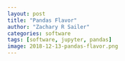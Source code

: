 ```yaml
---
layout: post
title: "Pandas Flavor"
author: "Zachary R Sailer"
categories: software
tags: [software, jupyter, pandas]
image: 2018-12-13-pandas-flavor.png
---
```

